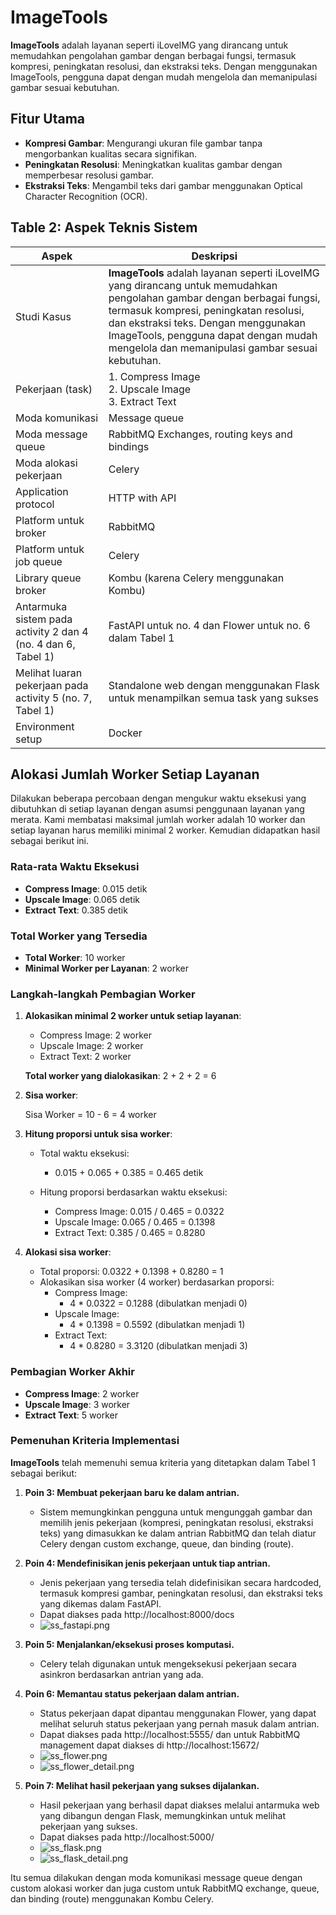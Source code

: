 # ImageTools

**ImageTools** adalah layanan seperti iLoveIMG yang dirancang untuk memudahkan pengolahan gambar dengan berbagai fungsi, termasuk kompresi, peningkatan resolusi, dan ekstraksi teks. Dengan menggunakan ImageTools, pengguna dapat dengan mudah mengelola dan memanipulasi gambar sesuai kebutuhan.

## Fitur Utama

- **Kompresi Gambar**: Mengurangi ukuran file gambar tanpa mengorbankan kualitas secara signifikan.
- **Peningkatan Resolusi**: Meningkatkan kualitas gambar dengan memperbesar resolusi gambar.
- **Ekstraksi Teks**: Mengambil teks dari gambar menggunakan Optical Character Recognition (OCR).

## Table 2: Aspek Teknis Sistem

| Aspek                                                         | Deskripsi                                                                                                                                                                                                                                                                                                    |
|---------------------------------------------------------------|--------------------------------------------------------------------------------------------------------------------------------------------------------------------------------------------------------------------------------------------------------------------------------------------------------------|
| Studi Kasus                                                   | **ImageTools** adalah layanan seperti iLoveIMG yang dirancang untuk memudahkan pengolahan gambar dengan berbagai fungsi, termasuk kompresi, peningkatan resolusi, dan ekstraksi teks. Dengan menggunakan ImageTools, pengguna dapat dengan mudah mengelola dan memanipulasi gambar sesuai kebutuhan. |
| Pekerjaan (task)                                              | 1. Compress Image  <br> 2. Upscale Image  <br> 3. Extract Text                                                                                                                                                                                                                                               |
| Moda komunikasi                                               | Message queue                                                                                                                                                                                                                                                                                                |
| Moda message queue                                            | RabbitMQ Exchanges, routing keys and bindings                                                                                                                                                                                                                                                                |
| Moda alokasi pekerjaan                                        | Celery                                                                                                                                                                                                                                                                                                       |
| Application protocol                                          | HTTP with API                                                                                                                                                                                                                                                                                                |
| Platform untuk broker                                         | RabbitMQ                                                                                                                                                                                                                                                                                                     |
| Platform untuk job queue                                      | Celery                                                                                                                                                                                                                                                                                                       |
| Library queue broker                                          | Kombu (karena Celery menggunakan Kombu)                                                                                                                                                                                                                                                                      |
| Antarmuka sistem pada activity 2 dan 4 (no. 4 dan 6, Tabel 1) | FastAPI untuk no. 4 dan Flower untuk no. 6 dalam Tabel 1                                                                                                                                                                                                                                                     |
| Melihat luaran pekerjaan pada activity 5 (no. 7, Tabel 1)                     | Standalone web dengan menggunakan Flask untuk menampilkan semua task yang sukses                                                                                                                                                                                                                             |
| Environment setup                                             | Docker                                                                                                                                                                                                                                                                                                       |


## Alokasi Jumlah Worker Setiap Layanan

Dilakukan beberapa percobaan dengan mengukur waktu eksekusi yang dibutuhkan di setiap layanan dengan asumsi penggunaan layanan yang merata. Kami membatasi maksimal jumlah worker adalah 10 worker dan setiap layanan harus memiliki minimal 2 worker. Kemudian didapatkan hasil sebagai berikut ini.

### Rata-rata Waktu Eksekusi
- **Compress Image**: 0.015 detik
- **Upscale Image**: 0.065 detik
- **Extract Text**: 0.385 detik

### Total Worker yang Tersedia
- **Total Worker**: 10 worker
- **Minimal Worker per Layanan**: 2 worker

### Langkah-langkah Pembagian Worker

1. **Alokasikan minimal 2 worker untuk setiap layanan**:
   - Compress Image: 2 worker
   - Upscale Image: 2 worker
   - Extract Text: 2 worker

   **Total worker yang dialokasikan**: 2 + 2 + 2 = 6

2. **Sisa worker**: 

   Sisa Worker = 10 - 6 = 4 worker

3. **Hitung proporsi untuk sisa worker**:
   - Total waktu eksekusi: 

     - 0.015 + 0.065 + 0.385 = 0.465 detik

   - Hitung proporsi berdasarkan waktu eksekusi:
     - Compress Image: 0.015 / 0.465 = 0.0322
     - Upscale Image: 0.065 / 0.465 = 0.1398
     - Extract Text: 0.385 / 0.465 = 0.8280

4. **Alokasi sisa worker**:
   - Total proporsi: 0.0322 + 0.1398 + 0.8280 = 1
   - Alokasikan sisa worker (4 worker) berdasarkan proporsi:
     - Compress Image:
       - 4 * 0.0322 = 0.1288 (dibulatkan menjadi 0)
     - Upscale Image:
       - 4 * 0.1398 = 0.5592 (dibulatkan menjadi 1)
     - Extract Text:
       - 4 * 0.8280 = 3.3120 (dibulatkan menjadi 3)

### Pembagian Worker Akhir
- **Compress Image**: 2 worker
- **Upscale Image**: 3 worker
- **Extract Text**: 5 worker

### Pemenuhan Kriteria Implementasi

**ImageTools** telah memenuhi semua kriteria yang ditetapkan dalam Tabel 1 sebagai berikut:

1. **Poin 3: Membuat pekerjaan baru ke dalam antrian.**
   - Sistem memungkinkan pengguna untuk mengunggah gambar dan memilih jenis pekerjaan (kompresi, peningkatan resolusi, ekstraksi teks) yang dimasukkan ke dalam antrian RabbitMQ dan telah diatur Celery dengan custom exchange, queue, dan binding (route).

2. **Poin 4: Mendefinisikan jenis pekerjaan untuk tiap antrian.**
   - Jenis pekerjaan yang tersedia telah didefinisikan secara hardcoded, termasuk kompresi gambar, peningkatan resolusi, dan ekstraksi teks yang dikemas dalam FastAPI.
   - Dapat diakses pada http://localhost:8000/docs
   - ![ss_fastapi.png](ss_fastapi.png)

3. **Poin 5: Menjalankan/eksekusi proses komputasi.**
   - Celery telah digunakan untuk mengeksekusi pekerjaan secara asinkron berdasarkan antrian yang ada.

4. **Poin 6: Memantau status pekerjaan dalam antrian.**
   - Status pekerjaan dapat dipantau menggunakan Flower, yang dapat melihat seluruh status pekerjaan yang pernah masuk dalam antrian.
   - Dapat diakses pada http://localhost:5555/ dan untuk RabbitMQ management dapat diakses di http://localhost:15672/
   - ![ss_flower.png](ss_flower.png)
   - ![ss_flower_detail.png](ss_flower_detail.png)

5. **Poin 7: Melihat hasil pekerjaan yang sukses dijalankan.**
   - Hasil pekerjaan yang berhasil dapat diakses melalui antarmuka web yang dibangun dengan Flask, memungkinkan untuk melihat pekerjaan yang sukses.
   - Dapat diakses pada http://localhost:5000/
   - ![ss_flask.png](ss_flask.png)
   - ![ss_flask_detail.png](ss_flask_detail.png)

Itu semua dilakukan dengan moda komunikasi message queue dengan custom alokasi worker dan juga custom untuk RabbitMQ exchange, queue, dan binding (route) menggunakan Kombu Celery.